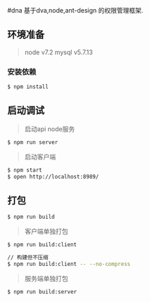 #dna
基于dva,node,ant-design 的权限管理框架.

## 环境准备
> node v7.2
> mysql v5.7.13
### 安装依赖

```bash
$ npm install
```

## 启动调试

> 启动api node服务

```bash
$ npm run server
```
> 启动客户端

```bash
$ npm start
$ open http://localhost:8989/
```

## 打包

```bash
$ npm run build
```

> 客户端单独打包

```bash
$ npm run build:client

// 构建但不压缩
$ npm run build:client -- --no-compress
```
> 服务端单独打包

```bash
$ npm run build:server

```

